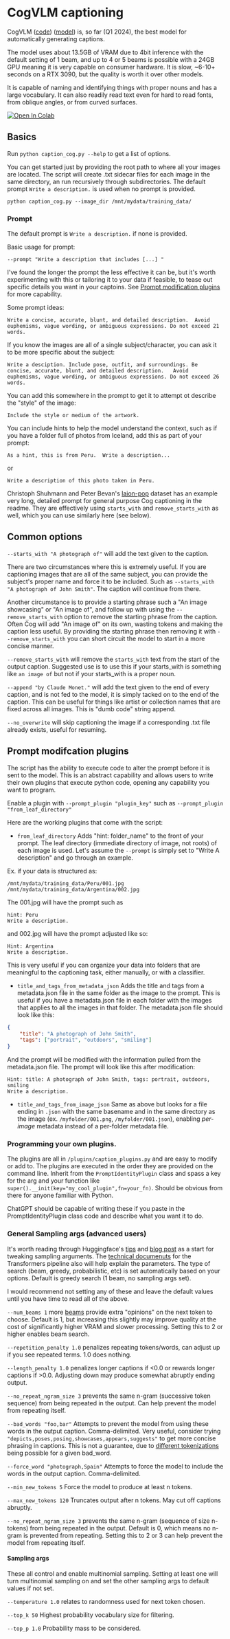# CogVLM captioning

CogVLM ([code](https://github.com/THUDM/CogVLM)) ([model](https://huggingface.co/THUDM/cogvlm-chat-hf)) is, so far (Q1 2024), the best model for automatically generating captions. 

The model uses about 13.5GB of VRAM due to 4bit inference with the default setting of 1 beam, and up to 4 or 5 beams is possible with a 24GB GPU meaning it is very capable on consumer hardware.  It is slow, ~6-10+ seconds on a RTX 3090, but the quality is worth it over other models. 

It is capable of naming and identifying things with proper nouns and has a large vocabulary. It can also readily read text even for hard to read fonts, from oblique angles, or from curved surfaces.

<a href="https://colab.research.google.com/github/nawnie/EveryDream2trainer/blob/main/CaptionCog.ipynb" target="_parent"><img src="https://colab.research.google.com/assets/colab-badge.svg" alt="Open In Colab"/></a>

## Basics

Run `python caption_cog.py --help` to get a list of options.

You can get started just by providing the root path to where all your images are located.  The script will create .txt sidecar files for each image in the same directory, an run recursively through subdirectories.  The default prompt `Write a description.` is used when no prompt is provided.

`python caption_cog.py --image_dir /mnt/mydata/training_data/`

### Prompt

The default prompt is `Write a description.` if none is provided.

Basic usage for prompt:

`--prompt "Write a description that includes [...] "` 

I've found the longer the prompt the less effective it can be, but it's worth experimenting with this or tailoring it to your data if feasible, to tease out specific details you want in your captoins.  See [Prompt modification plugins](#prompt-modifcation-plugins) for more capability.

Some prompt ideas:

`Write a concise, accurate, blunt, and detailed description.  Avoid euphemisms, vague wording, or ambiguous expressions. Do not exceed 21 words.`

If you know the images are all of a single subject/character, you can ask it to be more specific about the subject:

`Write a desciption. Include pose, outfit, and surroundings. Be concise, accurate, blunt, and detailed description.   Avoid euphemisms, vague wording, or ambiguous expressions. Do not exceed 26 words.`

You can add this somewhere in the prompt to get it to attempt ot describe the "style" of the image:

`Include the style or medium of the artwork.`

You can include hints to help the model understand the context, such as if you have a folder full of photos from Iceland, add this as part of your prompt:

`As a hint, this is from Peru.  Write a description...`

or

`Write a description of this photo taken in Peru.`

Christoph Shuhmann and Peter Bevan's [laion-pop](https://huggingface.co/datasets/laion/laion-pop) dataset has an example very long, detailed prompt for general purpose Cog captioning in the readme. They are effectively using `starts_with` and `remove_starts_with` as well, which you can use similarly here (see below).

## Common options

`--starts_with "A photograph of"` will add the text given to the caption.

There are two circumstances where this is extremely useful. If you are captioning images that are all of the same subject, you can provide the subject's proper name and force it to be included.  Such as `--starts_with "A photograph of John Smith"`.  The caption will continue from there.

Another circumstance is to provide a starting phrase such a "An image showcasing" or "An image of", and follow up with using the `--remove_starts_with` option to remove the starting phrase from the caption.  Often Cog will add "An image of" on its own, wasting tokens and making the caption less useful.  By providing the starting phrase then removing it with `--remove_starts_with` you can short circuit the model to start in a more concise manner.

`--remove_starts_with` will remove the `starts_with` text from the start of the output caption.  Suggested use is to use this if your starts_with is something like `an image of` but not if your starts_with is a proper noun. 

`--append "by Claude Monet."` will add the text given to the end of every caption, and is not fed to the model, it is simply tacked on to the end of the caption.  This can be useful for things like artist or collection names that are fixed across all images.  This is "dumb code" string append.

`--no_overwrite` will skip captioning the image if a corresponding .txt file already exists, useful for resuming.

## Prompt modifcation plugins 

The script has the ability to execute code to alter the prompt before it is sent to the model.  This is an abstract capability and allows users to write their own plugins that execute python code, opening any capability you want to program. 

Enable a plugin with `--prompt_plugin "plugin_key"` such as `--prompt_plugin "from_leaf_directory"`

Here are the working plugins that come with the script:

* `from_leaf_directory` Adds "hint: folder_name" to the front of your prompt. The leaf directory (immediate directory of image, not roots) of each image is used.  Let's assume the `--prompt` is simply set to "Write A description" and go through an example. 

Ex. if your data is structured as:
```
/mnt/mydata/training_data/Peru/001.jpg
/mnt/mydata/training_data/Argentina/002.jpg
```
The 001.jpg will have the prompt such as 
```
hint: Peru  
Write a description.
```
and 002.jpg will have the prompt adjusted like so:
```
Hint: Argentina  
Write a description.
```
This is very useful if you can organize your data into folders that are meaningful to the captioning task, either manually, or with a classifier. 

* `title_and_tags_from_metadata_json` Adds the title and tags from a metadata.json file in the same folder as the image to the prompt.  This is useful if you have a metadata.json file in each folder with the images that applies to all the images in that folder.  The metadata.json file should look like this:
```json
{
    "title": "A photograph of John Smith",
    "tags": ["portrait", "outdoors", "smiling"]
}
```
And the prompt will be modified with the information pulled from the metadata.json file.  The prompt will look like this after modification:
```
Hint: title: A photograph of John Smith, tags: portrait, outdoors, smiling
Write a description.
```

* `title_and_tags_from_image_json` Same as above but looks for a file ending in `.json` with the same basename and in the same directory as the image (ex. `/myfolder/001.png`, `/myfolder/001.json`), enabling *per-image* metadata instead of a per-folder metadata file.


### Programming your own plugins.

The plugins are all in `/plugins/caption_plugins.py` and are easy to modify or add to.  The plugins are executed in the order they are provided on the command line. Inherit from the `PromptIdentityPlugin` class and spass a key for the arg and your function like `super().__init(key="my_cool_plugin",fn=your_fn)`.  Should be obvious from there for anyone familiar with Python.  

ChatGPT should be capable of writing these if you paste in the PromptIdentityPlugin class code and describe what you want it to do.

### General Sampling args (advanced users)

It's worth reading through Huggingface's [tips](https://huggingface.co/docs/transformers/generation_strategies) and [blog post](https://huggingface.co/blog/how-to-generate) as a start for tweaking sampling arguments. The [technical documenuts](https://huggingface.co/docs/transformers/v4.24.0/en/main_classes/text_generation) for the Transformers pipeline also will help explain the parameters.  The type of search (beam, greedy, probabilistic, etc) is set automatically based on your options. Default is greedy search (1 beam, no sampling args set).

I would recommend not setting any of these and leave the default values until you have time to read all of the above. 

`--num_beams 1` more [beams](https://en.wikipedia.org/wiki/Beam_search) provide extra "opinions" on the next token to choose.   Default is 1, but increasing this slightly may improve quality at the cost of significantly higher VRAM and slower processing.  Setting this to 2 or higher enables beam search.

`--repetition_penalty 1.0` penalizes repeating tokens/words, can adjust up if you see repeated terms. 1.0 does nothing.

`--length_penalty 1.0` penalizes longer captions if <0.0 or rewards longer captions if >0.0.  Adjusting down may produce somewhat abruptly ending output.

`--no_repeat_ngram_size 3` prevents the same n-gram (successive token sequence) from being repeated in the output.  Can help prevent the model from repeating itself.

`--bad_words "foo,bar"` Attempts to prevent the model from using these words in the output caption. Comma-delimited. Very useful, consider trying `"depicts,poses,posing,showcases,appears,suggests"` to get more concise phrasing in captions. This is not a guarantee, due to [different tokenizations](https://github.com/huggingface/transformers/issues/17504) being possible for a given bad_word.

`--force_word "photograph,Spain"` Attempts to force the model to include the words in the output caption. Comma-delimited.

`--min_new_tokens 5` Force the model to produce at least n tokens.

`--max_new_tokens 120` Truncates output after n tokens. May cut off captions abruptly.

`--no_repeat_ngram_size 3` prevents the same n-gram (sequence of size n-tokens) from being repeated in the output.  Default is 0, which means no n-gram is prevented from repeating.  Setting this to 2 or 3 can help prevent the model from repeating itself. 

#### Sampling args

These all control and enable multinomial sampling.  Setting at least one will turn multinomial sampling on and set the other sampling args to default values if not set. 

`--temperature 1.0` relates to randomness used for next token chosen.  

`--top_k 50` Highest probability vocabulary size for filtering.

`--top_p 1.0` Probability mass to be considered.